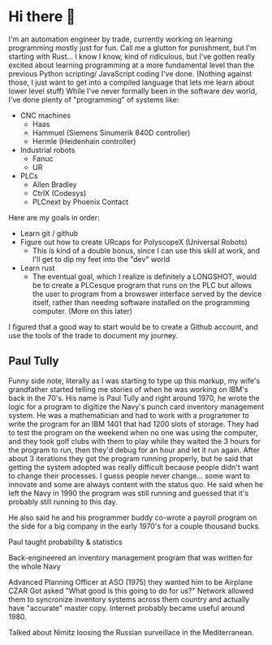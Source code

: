 # Hi there 👋

I'm an automation engineer by trade, currently working on learning programming mostly just for fun.
Call me a glutton for punishment, but I'm starting with Rust...
I know I know, kind of ridiculous, but I've gotten really excited about learning programming at a more fundamental level than the previous Python scripting/ JavaScript coding I've done. (Nothing against those, I just want to get into a compiled language that lets me learn about lower level stuff)
While I've never formally been in the software dev world, I've done plenty of "programming" of systems like:

- CNC machines
  - Haas
  - Hammuel (Siemens Sinumerik 840D controller)
  - Hermle (Heidenhain controller)
- Industrial robots
  - Fanuc
  - UR
- PLCs
  - Allen Bradley
  - CtrlX (Codesys)
  - PLCnext by Phoenix Contact

Here are my goals in order:

- Learn git / github
- Figure out how to create URcaps for PolyscopeX (Universal Robots)
  - This is kind of a double bonus, since I can use this skill at work, and I'll get to dip my feet into the "dev" world
- Learn rust
  - The eventual goal, which I realize is definitely a LONGSHOT, would be to create a PLCesque program that runs on the PLC but allows the user to program from a browswer interface served by the device itself, rather than needing software installed on the programming computer. (More on this later)

I figured that a good way to start would be to create a Github account, and use the tools of the trade to document my journey.

## Paul Tully

Funny side note, literally as I was starting to type up this markup, my wife's grandfather started telling me stories of when he was working on IBM's back in the 70's.
His name is Paul Tully and right around 1970, he wrote the logic for a program to digitize the Navy's punch card inventory management system. He was a mathematician and had to work with a programmer to write the program for an IBM 1401 that had 1200 slots of storage. They had to test the program on the weekend when no one was using the computer, and they took golf clubs with them to play while they waited the 3 hours for the program to run, then they'd debug for an hour and let it run again.
After about 3 iterations they got the program running properly, but he said that getting the system adopted was really difficult because people didn't want to change their processes. I guess people never change... some want to innovate and some are always content with the status quo.
He said when he left the Navy in 1990 the program was still running and guessed that it's probably still running to this day.

He also said he and his programmer buddy co-wrote a payroll program on the side for a big company in the early 1970's for a couple thousand bucks.


Paul taught probability & statistics

Back-engineered an inventory management program that was written for the whole Navy

Advanced Planning Officer at ASO (1975)
they wanted him to be Airplane CZAR
Got asked "What good is this going to do for us?"
Network allowed them to syncronize inventory systems across them country and actually have "accurate" master copy.
Internet probably became useful around 1980.

Talked about Nimitz loosing the Russian surveillace in the Mediterranean.